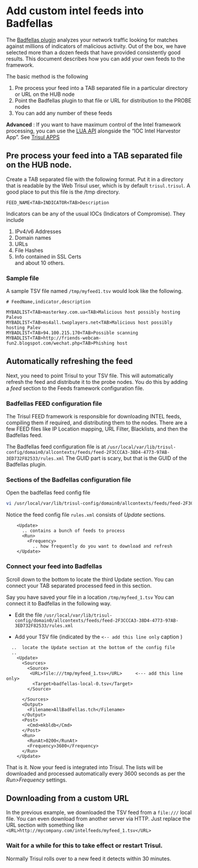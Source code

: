 # Add custom intel feeds into Badfellas

The [Badfellas plugin](/docs/ug/install/badfellas.html) analyzes your
network traffic looking for matches against millions of indicators of
malicious activity. Out of the box, we have selected more than a dozen
feeds that have provided consistently good results. This document
describes how you can add your own feeds to the framework.

The basic method is the following

1. Pre process your feed into a TAB separated file in a particular
   directory or URL on the HUB node 
2. Point the Badfellas plugin to that file or URL for distribution to
   the PROBE nodes
3. You can add any number of these feeds

**Advanced** : If you want to have maximum control of the Intel
framework processing, you can use the [LUA API](/docs/lua) alongside the
“IOC Intel Harvestor App”. See [Trisul
APPS](/docs/ug/webadmin/apps.html)

## Pre process your feed into a TAB separated file on the HUB node.

Create a TAB separated file with the following format. Put it in a
directory that is readable by the Web Trisul user, which is by default
`trisul.trisul`. A good place to put this file is the /tmp directory.

`FEED_NAME<TAB>INDICATOR<TAB>Description`

Indicators can be any of the usual IOCs (Indicators of Compromise). They
include

1. IPv4/v6 Addresses
2. Domain names
3. URLs
4. File Hashes
5. Info contained in SSL Certs  
   and about 10 others.

### Sample file

A sample TSV file named `/tmp/myfeed1.tsv` would look like the
following.

```language-csv
# FeedName,indicator,description

MYBADLIST<TAB>masterkey.com.ua<TAB>Malicious host possibly hosting Palevo 
MYBADLIST<TAB>ms4all.twoplayers.net<TAB>Malicious host possibly hosting Palev
MYBADLIST<TAB>94.100.215.170<TAB>Possible scanning 
MYBADLIST<TAB>http://friends-webcam-fun2.blogspot.com/wechat.php<TAB>Phishing host 
```

## Automatically refreshing the feed

Next, you need to point Trisul to your TSV file. This will automatically
refresh the feed and distribute it to the probe nodes. You do this by
adding a *feed* section to the Feeds framework configuration file.

### Badfellas FEED configuration file

The Trisul FEED framework is responsible for downloading INTEL feeds,
compiling them if required, and distributing them to the nodes. There
are a few FEED files like IP Location mapping, URL Filter, Blacklists,
and then the Badfellas feed.

The Badfellas feed configuration file is at
`/usr/local/var/lib/trisul-config/domain0/allcontexts/feeds/feed-2F3CCCA3-38D4-4773-97AB-3ED732F82533/rules.xml`
The GUID part is scary, but that is the GUID of the Badfellas plugin.

### Sections of the Badfellas configuration file

Open the badfellas feed config file

```bash
vi /usr/local/var/lib/trisul-config/domain0/allcontexts/feeds/feed-2F3CCCA3-38D4-4773-97AB-3ED732F82533/rules.xml`
```

Notice the feed config file `rules.xml` consists of *Update* sections.

```
    <Update>
      .. contains a bunch of feeds to process
      <Run>
        <Frequency>
          .. how frequently do you want to download and refresh 
    </Update>
```

### Connect your feed into Badfellas

Scroll down to the bottom to locate the third Update section. You can
connect your TAB separated processed feed in this section.

Say you have saved your file in a location `/tmp/myfeed_1.tsv` You can
connect it to Badfellas in the following way.

- Edit the file
  `/usr/local/var/lib/trisul-config/domain0/allcontexts/feeds/feed-2F3CCCA3-38D4-4773-97AB-3ED732F82533/rules.xml`

- Add your TSV file (indicated by the `<-- add this line only` caption
  )

<!-- end list -->

```language-xml
  ..  locate the Update section at the bottom of the config file 
  .. 
    <Update>
      <Sources>
        <Source>
         <URL>file:///tmp/myfeed_1.tsv</URL>     <--- add this line only>
          <Target>badfellas-local-0.tsv</Target>
        </Source>

      </Sources>
      <Output>
        <Filename>AllBadFellas.tch</Filename>
      </Output>
      <Post>
        <Cmd>mkbldb</Cmd>
      </Post>
      <Run>
        <RunAt>0200</RunAt>
        <Frequency>3600</Frequency>
      </Run>
    </Update>
```

That is it. Now your feed is integrated into Trisul. The lists will be
downloaded and processed automatically every 3600 seconds as per the
*Run\>Frequency* settings.

## Downloading from a custom URL

In the previous example, we downloaded the TSV feed from a `file:///`
local file. You can even download from another server via HTTP. Just
replace the URL section with something like
`<URL>http://mycompany.com/intelfeeds/myfeed_1.tsv</URL>`

### Wait for a while for this to take effect or restart Trisul.

Normally Trisul rolls over to a new feed it detects within 30 minutes.
